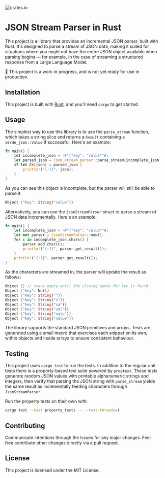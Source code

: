 ![crates.io](https://img.shields.io/crates/v/json-stream-parser.svg)

# JSON Stream Parser in Rust

This project is a library that provides an incremental JSON parser, built with Rust. It's designed to parse a stream of JSON data, making it suited for situations where you might not have the entire JSON object available when parsing begins — for example, in the case of streaming a structured response from a Large Language Model.

🚨 This project is a work in progress, and is not yet ready for use in production.

## Installation

This project is built with [Rust](https://www.rust-lang.org/), and you'll need `cargo` to get started.

## Usage

The simplest way to use this library is to use the `parse_stream` function, which takes a string slice and returns a `Result` containing a `serde_json::Value` if successful.
Here's an example:

```rust
fn main() {
    let incomplete_json = r#"{"key": "value""#;
    let parsed_json = json_stream_parser::parse_stream(incomplete_json);
    if let Ok(json) = parsed_json {
        println!("{:?}", json);
    }
}
```

As you can see this object is incomplete, but the parser will still be able to parse it:

```rust
Object {"key": String("value")}
```

Alternatively, you can use the `JsonStreamParser` struct to parse a stream of JSON data incrementally. Here's an example:

```rust
fn main() {
    let incomplete_json = r#"{"key": "value""#;
    let mut parser = JsonStreamParser::new();
    for c in incomplete_json.chars() {
        parser.add_char(c);
        println!("{:?}", parser.get_result());
    }
    println!("{:?}", parser.get_result());
}
```

As the characters are streamed in, the parser will update the result as follows:

```rust
Object {} // stays empty until the closing quote for key is found
Object {"key": Null}
Object {"key": String("")}
Object {"key": String("v")}
Object {"key": String("va")}
Object {"key": String("val")}
Object {"key": String("valu")}
Object {"key": String("value")}
```

The library supports the standard JSON primitives and arrays. Tests are
generated using a small macro that exercises each snippet on its own, within
objects and inside arrays to ensure consistent behaviour.

## Testing

This project uses `cargo test` to run the tests. In addition to the regular unit
tests there is a property-based test suite powered by `proptest`. These tests
generate random JSON values with printable alphanumeric strings and integers,
then verify that parsing the JSON string with `parse_stream` yields the same
result as incrementally feeding characters through `JsonStreamParser`.

Run the property tests on their own with:

```bash
cargo test --test property_tests -- --test-threads=1
```

## Contributing

Communicate intentions through the Issues for any major changes. Feel free contribute other changes directly via a pull request.

## License

This project is licensed under the MIT License.
